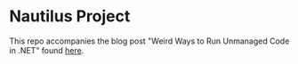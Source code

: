 # Nautilus Project

This repo accompanies the blog post "Weird Ways to Run Unmanaged Code in .NET" found [here](https://blog.xpnsec.com/weird-ways-to-execute-dotnet).
